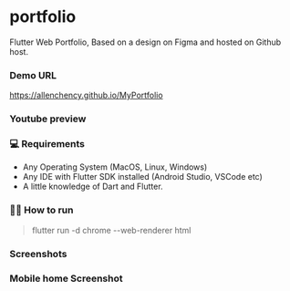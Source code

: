 # portfolio

Flutter Web Portfolio, Based on a design on Figma and hosted on Github host.

### Demo URL

https://allenchency.github.io/MyPortfolio

### Youtube preview


### 💻 Requirements

- Any Operating System (MacOS, Linux, Windows)
- Any IDE with Flutter SDK installed (Android Studio, VSCode etc)
- A little knowledge of Dart and Flutter.

### 👨‍💻 How to run

> flutter run -d chrome --web-renderer html

### Screenshots



### Mobile home Screenshot

